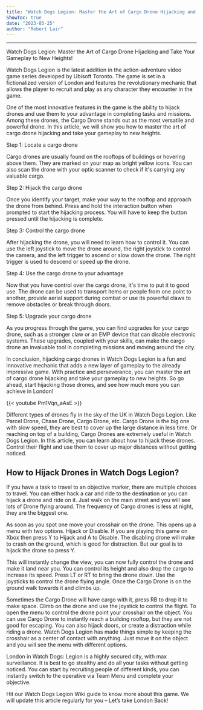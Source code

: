```yaml
---
title: "Watch Dogs Legion: Master the Art of Cargo Drone Hijacking and Take Your Gameplay to New Heights!"
ShowToc: true 
date: "2023-03-25"
author: "Robert Lair"
---
```

*****
Watch Dogs Legion: Master the Art of Cargo Drone Hijacking and Take Your Gameplay to New Heights!

Watch Dogs Legion is the latest addition in the action-adventure video game series developed by Ubisoft Toronto. The game is set in a fictionalized version of London and features the revolutionary mechanic that allows the player to recruit and play as any character they encounter in the game.

One of the most innovative features in the game is the ability to hijack drones and use them to your advantage in completing tasks and missions. Among these drones, the Cargo Drone stands out as the most versatile and powerful drone. In this article, we will show you how to master the art of cargo drone hijacking and take your gameplay to new heights.

Step 1: Locate a cargo drone

Cargo drones are usually found on the rooftops of buildings or hovering above them. They are marked on your map as bright yellow icons. You can also scan the drone with your optic scanner to check if it's carrying any valuable cargo.

Step 2: Hijack the cargo drone

Once you identify your target, make your way to the rooftop and approach the drone from behind. Press and hold the interaction button when prompted to start the hijacking process. You will have to keep the button pressed until the hijacking is complete.

Step 3: Control the cargo drone

After hijacking the drone, you will need to learn how to control it. You can use the left joystick to move the drone around, the right joystick to control the camera, and the left trigger to ascend or slow down the drone. The right trigger is used to descend or speed up the drone.

Step 4: Use the cargo drone to your advantage

Now that you have control over the cargo drone, it's time to put it to good use. The drone can be used to transport items or people from one point to another, provide aerial support during combat or use its powerful claws to remove obstacles or break through doors.

Step 5: Upgrade your cargo drone

As you progress through the game, you can find upgrades for your cargo drone, such as a stronger claw or an EMP device that can disable electronic systems. These upgrades, coupled with your skills, can make the cargo drone an invaluable tool in completing missions and moving around the city.

In conclusion, hijacking cargo drones in Watch Dogs Legion is a fun and innovative mechanic that adds a new layer of gameplay to the already impressive game. With practice and perseverance, you can master the art of cargo drone hijacking and take your gameplay to new heights. So go ahead, start hijacking those drones, and see how much more you can achieve in London!

{{< youtube Pm1Vqn_aAsE >}} 



Different types of drones fly in the sky of the UK in Watch Dogs Legion. Like Parcel Drone, Chase Drone, Cargo Drone, etc. Cargo Drone is the big one with slow speed, they are best to cover up the large distance in less time. Or reaching on top of a building, Cargo Drones are extremely useful in Watch Dogs Legion. In this article, you can learn about how to hijack these drones. Control their flight and use them to cover up major distances without getting noticed.
 
## How to Hijack Drones in Watch Dogs Legion?
 
If you have a task to travel to an objective marker, there are multiple choices to travel. You can either hack a car and ride to the destination or you can hijack a drone and ride on it. Just walk on the main street and you will see lots of Drone flying around. The frequency of Cargo drones is less at night, they are the biggest one.
 
As soon as you spot one move your crosshair on the drone. This opens up a menu with two options. Hijack or Disable. If you are playing this game on Xbox then press Y to Hijack and A to Disable. The disabling drone will make to crash on the ground, which is good for distraction. But our goal is to hijack the drone so press Y.
 

 
This will instantly change the view, you can now fully control the drone and make it land near you. You can control its height and also drop the cargo to increase its speed. Press LT or RT to bring the drone down. Use the joysticks to control the drone flying angle. Once the Cargo Drone is on the ground walk towards it and climbs up.
 
Sometimes the Cargo Drone will have cargo with it, press RB to drop it to make space. Climb on the drone and use the joystick to control the flight. To open the menu to control the drone point your crosshair on the object. You can use Cargo Drone to instantly reach a building rooftop, but they are not good for escaping. You can also hijack doors, or create a distraction while riding a drone. Watch Dogs Legion has made things simple by keeping the crosshair as a center of contact with anything. Just move it on the object and you will see the menu with different options.
 
London in Watch Dogs: Legion is a highly secured city, with max surveillance. It is best to go stealthy and do all your tasks without getting noticed. You can start by recruiting people of different kinds, you can instantly switch to the operative via Team Menu and complete your objective.
 
Hit our Watch Dogs Legion Wiki guide to know more about this game. We will update this article regularly for you – Let’s take London Back!




